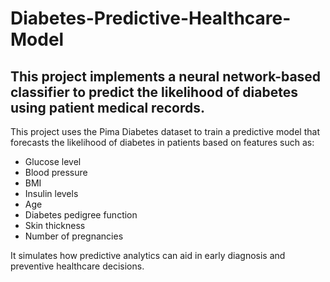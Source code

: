 # Diabetes-Predictive-Healthcare-Model
This project implements a neural network-based classifier to predict the likelihood of diabetes using patient medical records. 
----
This project uses the Pima Diabetes dataset to train a predictive model that forecasts the likelihood of diabetes in patients based on features such as:
- Glucose level
- Blood pressure
- BMI
- Insulin levels
- Age
- Diabetes pedigree function
- Skin thickness
- Number of pregnancies

It simulates how predictive analytics can aid in early diagnosis and preventive healthcare decisions.


